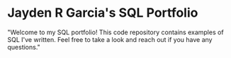 # Jayden R Garcia's SQL Portfolio

"Welcome to my SQL portfolio! This code repository contains examples of SQL I've written. Feel free to take a look and reach out if you have any questions."
